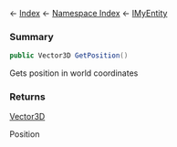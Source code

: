 ← [Index](Api-Index) ← [Namespace Index](Namespace-Index) ← [IMyEntity](VRage.Game.ModAPI.Ingame.IMyEntity)

### Summary

```csharp
public Vector3D GetPosition()
```

Gets position in world coordinates

### Returns

[Vector3D](VRageMath.Vector3D)

Position

